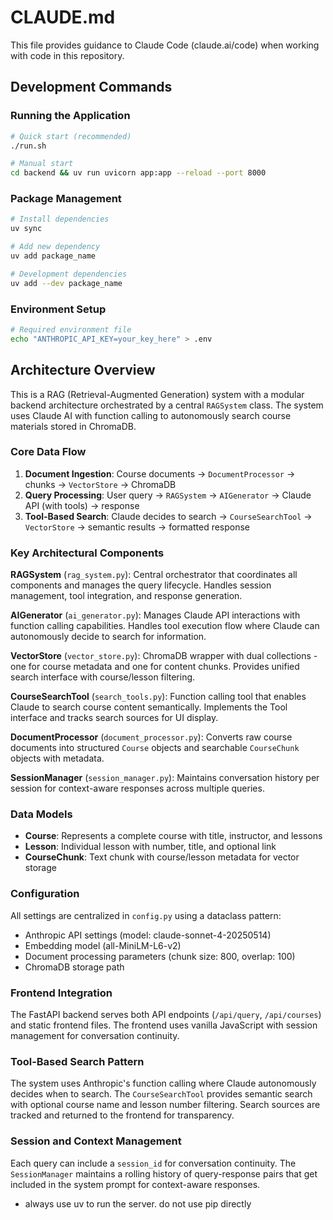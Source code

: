 # CLAUDE.md

This file provides guidance to Claude Code (claude.ai/code) when working with code in this repository.

## Development Commands

### Running the Application
```bash
# Quick start (recommended)
./run.sh

# Manual start
cd backend && uv run uvicorn app:app --reload --port 8000
```

### Package Management
```bash
# Install dependencies
uv sync

# Add new dependency
uv add package_name

# Development dependencies
uv add --dev package_name
```

### Environment Setup
```bash
# Required environment file
echo "ANTHROPIC_API_KEY=your_key_here" > .env
```

## Architecture Overview

This is a RAG (Retrieval-Augmented Generation) system with a modular backend architecture orchestrated by a central `RAGSystem` class. The system uses Claude AI with function calling to autonomously search course materials stored in ChromaDB.

### Core Data Flow
1. **Document Ingestion**: Course documents → `DocumentProcessor` → chunks → `VectorStore` → ChromaDB
2. **Query Processing**: User query → `RAGSystem` → `AIGenerator` → Claude API (with tools) → response
3. **Tool-Based Search**: Claude decides to search → `CourseSearchTool` → `VectorStore` → semantic results → formatted response

### Key Architectural Components

**RAGSystem** (`rag_system.py`): Central orchestrator that coordinates all components and manages the query lifecycle. Handles session management, tool integration, and response generation.

**AIGenerator** (`ai_generator.py`): Manages Claude API interactions with function calling capabilities. Handles tool execution flow where Claude can autonomously decide to search for information.

**VectorStore** (`vector_store.py`): ChromaDB wrapper with dual collections - one for course metadata and one for content chunks. Provides unified search interface with course/lesson filtering.

**CourseSearchTool** (`search_tools.py`): Function calling tool that enables Claude to search course content semantically. Implements the Tool interface and tracks search sources for UI display.

**DocumentProcessor** (`document_processor.py`): Converts raw course documents into structured `Course` objects and searchable `CourseChunk` objects with metadata.

**SessionManager** (`session_manager.py`): Maintains conversation history per session for context-aware responses across multiple queries.

### Data Models
- **Course**: Represents a complete course with title, instructor, and lessons
- **Lesson**: Individual lesson with number, title, and optional link
- **CourseChunk**: Text chunk with course/lesson metadata for vector storage

### Configuration
All settings are centralized in `config.py` using a dataclass pattern:
- Anthropic API settings (model: claude-sonnet-4-20250514)
- Embedding model (all-MiniLM-L6-v2)
- Document processing parameters (chunk size: 800, overlap: 100)
- ChromaDB storage path

### Frontend Integration
The FastAPI backend serves both API endpoints (`/api/query`, `/api/courses`) and static frontend files. The frontend uses vanilla JavaScript with session management for conversation continuity.

### Tool-Based Search Pattern
The system uses Anthropic's function calling where Claude autonomously decides when to search. The `CourseSearchTool` provides semantic search with optional course name and lesson number filtering. Search sources are tracked and returned to the frontend for transparency.

### Session and Context Management
Each query can include a `session_id` for conversation continuity. The `SessionManager` maintains a rolling history of query-response pairs that get included in the system prompt for context-aware responses.
- always use uv to run the server. do not use pip directly